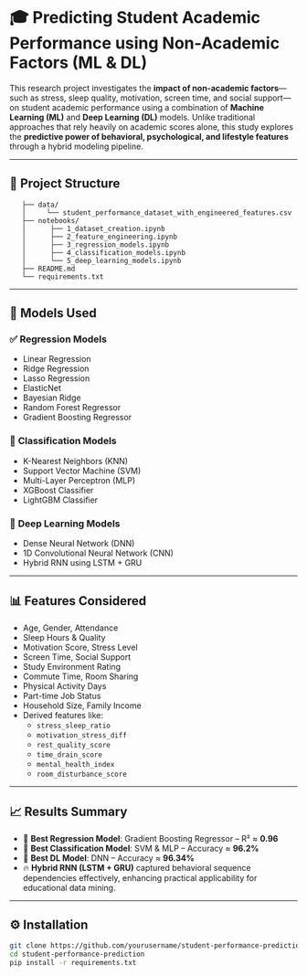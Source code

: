 # 🎓 Predicting Student Academic Performance using Non-Academic Factors (ML & DL)

This research project investigates the **impact of non-academic factors**—such as stress, sleep quality, motivation, screen time, and social support—on student academic performance using a combination of **Machine Learning (ML)** and **Deep Learning (DL)** models. Unlike traditional approaches that rely heavily on academic scores alone, this study explores the **predictive power of behavioral, psychological, and lifestyle features** through a hybrid modeling pipeline.

---

## 📁 Project Structure
```
   ├── data/ 
   │     └── student_performance_dataset_with_engineered_features.csv
   ├── notebooks/
   │      ├── 1_dataset_creation.ipynb
   │      ├── 2_feature_engineering.ipynb
   │      ├── 3_regression_models.ipynb
   │      ├── 4_classification_models.ipynb
   │      └── 5_deep_learning_models.ipynb
   ├── README.md
   └── requirements.txt
```

---

## 🧠 Models Used

### ✅ **Regression Models**
- Linear Regression
- Ridge Regression
- Lasso Regression
- ElasticNet
- Bayesian Ridge
- Random Forest Regressor
- Gradient Boosting Regressor

### 🧪 **Classification Models**
- K-Nearest Neighbors (KNN)
- Support Vector Machine (SVM)
- Multi-Layer Perceptron (MLP)
- XGBoost Classifier
- LightGBM Classifier

### 🤖 **Deep Learning Models**
- Dense Neural Network (DNN)
- 1D Convolutional Neural Network (CNN)
- Hybrid RNN using LSTM + GRU

---

## 📊 Features Considered

- Age, Gender, Attendance
- Sleep Hours & Quality
- Motivation Score, Stress Level
- Screen Time, Social Support
- Study Environment Rating
- Commute Time, Room Sharing
- Physical Activity Days
- Part-time Job Status
- Household Size, Family Income
- Derived features like:
  - `stress_sleep_ratio`
  - `motivation_stress_diff`
  - `rest_quality_score`
  - `time_drain_score`
  - `mental_health_index`
  - `room_disturbance_score`

---

## 📈 Results Summary

- 📌 **Best Regression Model**: Gradient Boosting Regressor – R² ≈ **0.96**
- 📌 **Best Classification Model**: SVM & MLP – Accuracy ≈ **96.2%**
- 📌 **Best DL Model**: DNN – Accuracy ≈ **96.34%**
- 🔥 **Hybrid RNN (LSTM + GRU)** captured behavioral sequence dependencies effectively, enhancing practical applicability for educational data mining.

---

## ⚙️ Installation

```bash
git clone https://github.com/yourusername/student-performance-prediction.git
cd student-performance-prediction
pip install -r requirements.txt
